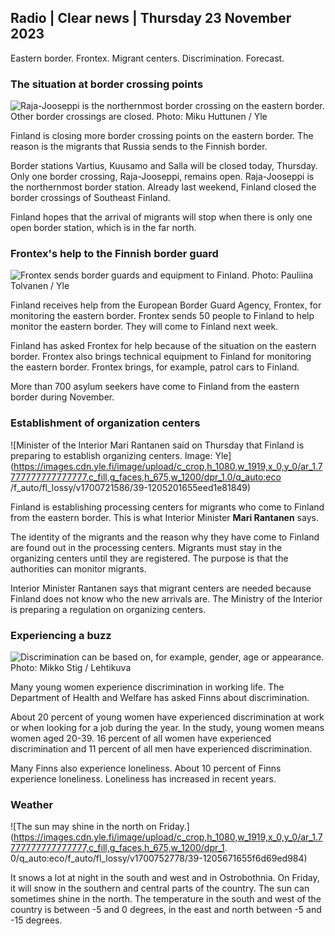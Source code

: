 ## Radio \| Clear news \| Thursday 23 November 2023

Eastern border. Frontex. Migrant centers. Discrimination. Forecast.

### The situation at border crossing points

![Raja-Jooseppi is the northernmost border crossing on the eastern border. Other border crossings are closed. Photo: Miku Huttunen / Yle](https://images.cdn.yle.fi/image/upload/c_crop,h_3216,w_5712,x_0,y_421/ar_1.7777777777777777,c_fill,g_faces,h_675,w_1200/dpr_1.0/q_auto:eco/f_auto/fl_lossy/v1700751077/39-1205645655f665a86285)

Finland is closing more border crossing points on the eastern border. The reason is the migrants that Russia sends to the Finnish border.

Border stations Vartius, Kuusamo and Salla will be closed today, Thursday. Only one border crossing, Raja-Jooseppi, remains open. Raja-Jooseppi is the northernmost border station. Already last weekend, Finland closed the border crossings of Southeast Finland.

Finland hopes that the arrival of migrants will stop when there is only one open border station, which is in the far north.

### Frontex's help to the Finnish border guard

![Frontex sends border guards and equipment to Finland. Photo: Pauliina Tolvanen / Yle](https://images.cdn.yle.fi/image/upload/c_crop,h_1080,w_1919,x_0,y_0/ar_1.7777777777777777,c_fill,g_faces,h_675,w_1200/dpr_1.0/q_auto:eco/f_auto/fl_lossy/v1663055873/39-100697563203716d9ecd)

Finland receives help from the European Border Guard Agency, Frontex, for monitoring the eastern border. Frontex sends 50 people to Finland to help monitor the eastern border. They will come to Finland next week.

Finland has asked Frontex for help because of the situation on the eastern border. Frontex also brings technical equipment to Finland for monitoring the eastern border. Frontex brings, for example, patrol cars to Finland.

More than 700 asylum seekers have come to Finland from the eastern border during November.

### Establishment of organization centers

![Minister of the Interior Mari Rantanen said on Thursday that Finland is preparing to establish organizing centers. Image: Yle](https://images.cdn.yle.fi/image/upload/c_crop,h_1080,w_1919,x_0,y_0/ar_1.7777777777777777,c_fill,g_faces,h_675,w_1200/dpr_1.0/q_auto:eco /f_auto/fl_lossy/v1700721586/39-1205201655eed1e81849)

Finland is establishing processing centers for migrants who come to Finland from the eastern border. This is what Interior Minister **Mari Rantanen** says.

The identity of the migrants and the reason why they have come to Finland are found out in the processing centers. Migrants must stay in the organizing centers until they are registered. The purpose is that the authorities can monitor migrants.

Interior Minister Rantanen says that migrant centers are needed because Finland does not know who the new arrivals are. The Ministry of the Interior is preparing a regulation on organizing centers.

### Experiencing a buzz

![Discrimination can be based on, for example, gender, age or appearance. Photo: Mikko Stig / Lehtikuva](https://images.cdn.yle.fi/image/upload/c_crop,h_2394,w_4256,x_0,y_110/ar_1.7777777777777777,c_fill,g_faces,h_675,w_1200/dpr_1.0/q_auto:eco/f_auto/fl_lossy/v1700718446/39-1205193655ee719688c7)

Many young women experience discrimination in working life. The Department of Health and Welfare has asked Finns about discrimination.

About 20 percent of young women have experienced discrimination at work or when looking for a job during the year. In the study, young women means women aged 20-39. 16 percent of all women have experienced discrimination and 11 percent of all men have experienced discrimination.

Many Finns also experience loneliness. About 10 percent of Finns experience loneliness. Loneliness has increased in recent years.

### Weather

![The sun may shine in the north on Friday.](https://images.cdn.yle.fi/image/upload/c_crop,h_1080,w_1919,x_0,y_0/ar_1.7777777777777777,c_fill,g_faces,h_675,w_1200/dpr_1. 0/q_auto:eco/f_auto/fl_lossy/v1700752778/39-1205671655f6d69ed984)

It snows a lot at night in the south and west and in Ostrobothnia. On Friday, it will snow in the southern and central parts of the country. The sun can sometimes shine in the north. The temperature in the south and west of the country is between -5 and 0 degrees, in the east and north between -5 and -15 degrees.
